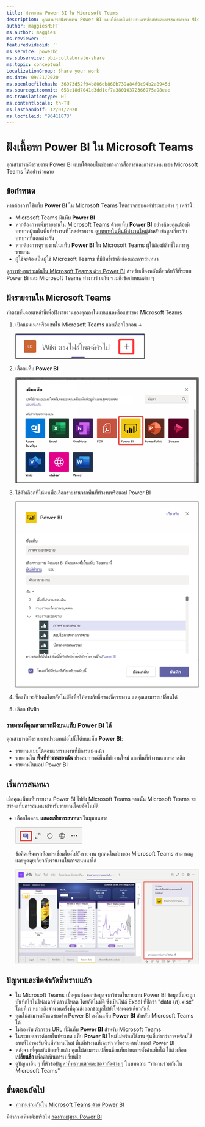 ```yaml
---
title: ฝังรายงาน Power BI ใน Microsoft Teams
description: คุณสามารถฝังรายงาน Power BI แบบโต้ตอบในช่องทางการสื่อสารและการสนทนาของ Microsoft Teams ได้อย่างง่ายดาย .
author: maggiesMSFT
ms.author: maggies
ms.reviewer: ''
featuredvideoid: ''
ms.service: powerbi
ms.subservice: pbi-collaborate-share
ms.topic: conceptual
LocalizationGroup: Share your work
ms.date: 09/21/2020
ms.openlocfilehash: 36973d52f94b806db860b739a84f0c94b2a8945d
ms.sourcegitcommit: 653e18d7041d3dd1cf7a38010372366975a98eae
ms.translationtype: HT
ms.contentlocale: th-TH
ms.lasthandoff: 12/01/2020
ms.locfileid: "96411873"
---
```

# <a name="embed-power-bi-content-in-microsoft-teams"></a>ฝังเนื้อหา Power BI ใน Microsoft Teams

คุณสามารถฝังรายงาน Power BI แบบโต้ตอบในช่องทางการสื่อสารและการสนทนาของ Microsoft Teams ได้อย่างง่ายดาย 

## <a name="requirements"></a>ข้อกำหนด

หากต้องการใช้แท็บ **Power BI** ใน Microsoft Teams ให้ตรวจสอบองค์ประกอบต่าง ๆ เหล่านี้:

- Microsoft Teams มีแท็บ **Power BI**
- หากต้องการเพิ่มรายงานใน Microsoft Teams ด้วยแท็บ **Power BI** อย่างน้อยคุณต้องมีบทบาทผู้ชมในพื้นที่ทำงานที่โฮสต์รายงาน ดู[บทบาทในพื้นที่ทำงานใหม่](service-new-workspaces.md#roles-in-the-new-workspaces)สำหรับข้อมูลเกี่ยวกับบทบาทที่แตกต่างกัน
- หากต้องการดูรายงานในแท็บ **Power BI** ใน Microsoft Teams ผู้ใช้ต้องมีสิทธิ์ในการดูรายงาน
- ผู้ใช้จะต้องเป็นผู้ใช้  Microsoft Teams ที่มีสิทธิ์เข้าถึงช่องและการสนทนา

ดู[การทำงานร่วมกันใน Microsoft Teams ด้วย Power BI](service-embed-report-microsoft-teams.md) สำหรับเบื้องหลังเกี่ยวกับวิธีที่ระบบ Power Bi และ Microsoft Teams ทำงานร่วมกัน รวมถึงข้อกำหนดต่าง ๆ

## <a name="embed-a-report-in-microsoft-teams"></a>ฝังรายงานใน Microsoft Teams

ทำตามขั้นตอนเหล่านี้เพื่อฝังรายงานของคุณลงในแชนเนลหรือแชทของ Microsoft Teams

1. เปิดแชนเนลหรือแชทใน Microsoft Teams และเลือกไอคอน **+**

    ![ภาพหน้าจอของเพิ่มแท็บไปยังช่องทางการสื่อสารหรือการสนทนา](media/service-embed-report-microsoft-teams/service-embed-report-microsoft-teams-add.png)

1. เลือกแท็บ **Power BI**

    ![ภาพหน้าจอของรายการแท็บ Microsoft Teams ที่แสดง Power BI](media/service-embed-report-microsoft-teams/service-embed-report-microsoft-teams-tab.png)

1. ใช้ตัวเลือกที่ให้มาเพื่อเลือกรายงานจากพื้นที่ทำงานหรือแอป Power BI

    ![ภาพหน้าจอของแท็บ Power B I สำหรับการตั้งค่า Microsoft Teams](media/service-embed-report-microsoft-teams/service-embed-report-microsoft-teams-tab-settings.png)

1. ชื่อแท็บจะอัปเดตโดยอัตโนมัติเพื่อให้ตรงกับชื่อของชื่อรายงาน แต่คุณสามารถเปลี่ยนได้

1. เลือก **บันทึก**

### <a name="reports-you-can-embed-on-the-power-bi-tab"></a>รายงานที่คุณสามารถฝังบนแท็บ Power BI ได้

คุณสามารถฝังรายงานประเภทต่อไปนี้ได้บนแท็บ **Power BI**:

- รายงานแบบโต้ตอบและรายงานที่มีการแบ่งหน้า
- รายงานใน **พื้นที่ทำงานของฉัน** ประสบการณ์พื้นที่ทำงานใหม่ และพื้นที่ทำงานแบบคลาสสิก
- รายงานในแอป Power BI

## <a name="start-a-conversation"></a>เริ่มการสนทนา

เมื่อคุณเพิ่มแท็บรายงาน Power BI ไปยัง Microsoft Teams จากนั้น Microsoft Teams จะสร้างแท็บการสนทนาสำหรับรายงานโดยอัตโนมัติ

- เลือกไอคอน **แสดงแท็บการสนทนา** ในมุมบนขวา

    ![ภาพหน้าจอของไอคอนแสดงแท็บการสนทนา](media/service-embed-report-microsoft-teams/power-bi-teams-conversation-icon.png)

    ข้อคิดเห็นแรกคือการเชื่อมโยงไปยังรายงาน ทุกคนในช่องของ Microsoft Teams สามารถดูและพูดคุยเกี่ยวกับรายงานในการสนทนาได้

    ![ภาพหน้าจอของแท็บการสนทนา](media/service-embed-report-microsoft-teams/power-bi-teams-conversation-tab.png)

## <a name="known-issues-and-limitations"></a>ปัญหาและขีดจำกัดที่ทราบแล้ว

- ใน Microsoft Teams เมื่อคุณส่งออกข้อมูลจากวิชวลในรายงาน Power BI ข้อมูลนั้นจะถูกบันทึกไว้ในโฟลเดอร์ ดาวน์โหลด โดยอัตโนมัติ ซึ่งเป็นไฟล์ Excel ที่ชื่อว่า "data (*n*).xlsx" โดยที่ *n* หมายถึงจำนวนครั้งที่คุณส่งออกข้อมูลไปยังโฟลเดอร์เดียวกันนี้
- คุณไม่สามารถฝังแดชบอร์ด Power BI ลงในแท็บ **Power BI** สำหรับ Microsoft Teams ได้
- ไม่รองรับ [ตัวกรอง URL](service-url-filters.md) ที่มีแท็บ **Power BI** สำหรับ Microsoft Teams
- ในระบบคลาวด์ภายในประเทศ แท็บ **Power BI** ใหม่ไม่พร้อมใช้งาน รุ่นที่เก่ากว่าอาจพร้อมใช้งานที่ไม่รองรับพื้นที่ทำงานใหม่ พื้นที่ทำงานที่เคยทำ หรือรายงานในแอป Power BI
- หลังจากที่คุณบันทึกแท็บแล้ว คุณไม่สามารถเปลี่ยนชื่อแท็บผ่านการตั้งค่าแท็บได้ ใช้ตัวเลือก **เปลี่ยนชื่อ** เพื่อดำเนินการเปลี่ยนชื่อ
- ดูปัญหาอื่น ๆ ที่หัวข้อ[ปัญหาที่ทราบแล้วและข้อจำกัดต่าง ๆ](service-collaborate-microsoft-teams.md#known-issues-and-limitations) ในบทความ “ทำงานร่วมกันใน Microsoft Teams"

## <a name="next-steps"></a>ขั้นตอนถัดไป

- [ทำงานร่วมกันใน Microsoft Teams ด้วย Power BI](service-collaborate-microsoft-teams.md)

มีคำถามเพิ่มเติมหรือไม่ [ลองถามชุมชน Power BI](https://community.powerbi.com/)
